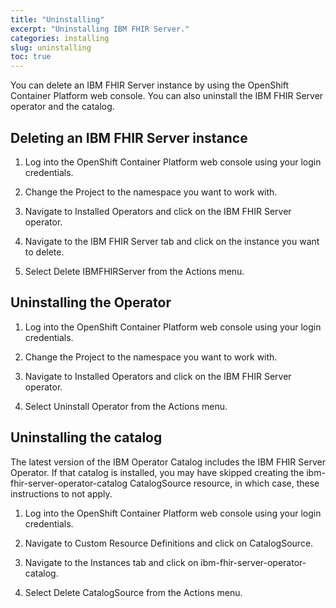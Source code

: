 ```yaml
---
title: "Uninstalling"
excerpt: "Uninstalling IBM FHIR Server."
categories: installing
slug: uninstalling
toc: true
---
```


You can delete an IBM FHIR Server instance by using the OpenShift Container Platform web console. You can also uninstall the IBM FHIR Server operator and the catalog.

## Deleting an IBM FHIR Server instance

1.  Log into the OpenShift Container Platform web console using your login credentials.

2. Change the Project to the namespace you want to work with.

3. Navigate to Installed Operators and click on the IBM FHIR Server operator.

4. Navigate to the IBM FHIR Server tab and click on the instance you want to delete.

5. Select Delete IBMFHIRServer from the Actions menu.

## Uninstalling the Operator

1.  Log into the OpenShift Container Platform web console using your login credentials.

2. Change the Project to the namespace you want to work with.

3. Navigate to Installed Operators and click on the IBM FHIR Server operator.

4. Select Uninstall Operator from the Actions menu.

## Uninstalling the catalog

The latest version of the IBM Operator Catalog includes the IBM FHIR Server Operator. If that catalog is installed, you may have skipped creating the ibm-fhir-server-operator-catalog CatalogSource resource, in which case, these instructions to not apply.

1.  Log into the OpenShift Container Platform web console using your login credentials.

2. Navigate to Custom Resource Definitions and click on CatalogSource.

3. Navigate to the Instances tab and click on ibm-fhir-server-operator-catalog.

4. Select Delete CatalogSource from the Actions menu.

